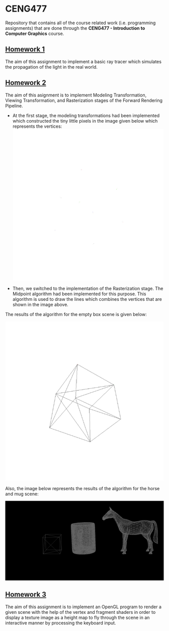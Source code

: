 # CENG477

Repository that contains all of the course related work (i.e. programming assignments) that are done through the **CENG477 - Introduction to Computer Graphics** course.

## [Homework 1](/Homework1)

The aim of this assignment to implement a basic ray tracer which simulates the propagation of the light in the real world.

## [Homework 2](/Homework2)
The aim of this asignment is to implement Modeling Transformation, Viewing Transformation,
and Rasterization stages of the Forward Rendering Pipeline.
 
* At the first stage, the modeling transformations had been implemented which constructed the tiny little pixels in the image given below which represents the vertices:
![Empty Box Modeling Transformations](images/empty_box_modeling_transformations.jpeg)

* Then, we switched to the implementation of the Rasterization stage. The Midpoint algorithm had been implemented for this purpose. This algorithm is used to draw the lines which combines the vertices that are shown in the image above. 

The results of the algorithm for the empty box scene is given below:

![Empty Box Midpoint](images/empty_box_midpoint.png)

Also, the image below represents the results of the algorithm for the horse and mug scene:

![Horse and Mug Midpoint](images/horse_and_mug_midpoint.png)

## [Homework 3](/Homework3)

The aim of this assignment is to implement an OpenGL program to render a given scene with the help of the vertex and fragment shaders in order to display a texture image as a height map to fly through the scene in an interactive manner by processing the keyboard input.
